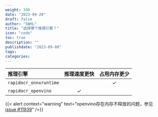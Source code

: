 ```yaml
---
weight: 300
date: "2023-09-20"
draft: false
author: "SWHL"
title: "选择哪个推理引擎？"
icon: "code"
toc: true
description: ""
publishdate: "2023-09-08"
tags:
categories:
---
```


|推理引擎|推理速度更快|占用内存更少|
|:---|:---:|:---:|
|`rapidocr_onnxruntime`||✓|
|`rapidocr_openvino`|✓||

{{< alert context="warning" text="openvino存在内存不释放的问题，参见[issue #11939](https://github.com/openvinotoolkit/openvino/issues/11939)" />}}